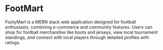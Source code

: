 # FootMart
FootyMart is a MERN stack web application designed for football enthusiasts, combining e-commerce and community features. Users can shop for football merchandise like boots and jerseys, view local tournament standings, and connect with local players through detailed profiles with ratings. 
